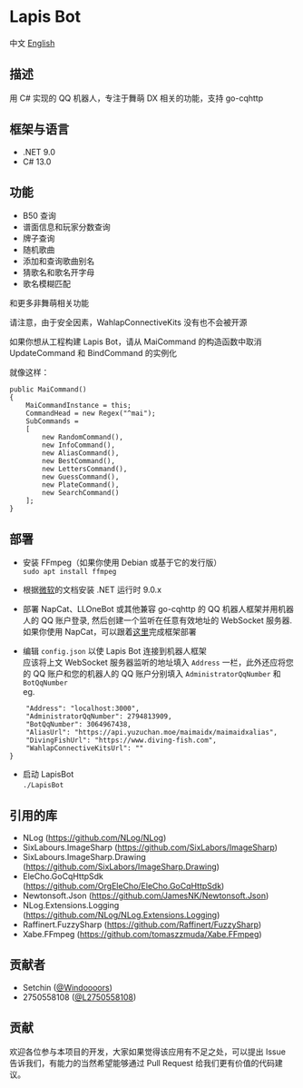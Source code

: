 # Lapis Bot
中文 [English](README.en.md)

## 描述
用 C# 实现的 QQ 机器人，专注于舞萌 DX 相关的功能，支持 go-cqhttp

## 框架与语言
- .NET 9.0
- C# 13.0

## 功能
* B50 查询
* 谱面信息和玩家分数查询
* 牌子查询
* 随机歌曲
* 添加和查询歌曲别名
* 猜歌名和歌名开字母
* 歌名模糊匹配
  
和更多非舞萌相关功能
  
请注意，由于安全因素，WahlapConnectiveKits 没有也不会被开源
  
如果你想从工程构建 Lapis Bot，请从 MaiCommand 的构造函数中取消 UpdateCommand 和 BindCommand 的实例化
  
就像这样：
```
public MaiCommand()
{
    MaiCommandInstance = this;
    CommandHead = new Regex("^mai");
    SubCommands =
    [
        new RandomCommand(),
        new InfoCommand(),
        new AliasCommand(),
        new BestCommand(),
        new LettersCommand(),
        new GuessCommand(),
        new PlateCommand(),
        new SearchCommand()
    ];
}
```
  
## 部署
* 安装 FFmpeg（如果你使用 Debian 或基于它的发行版）  
  `sudo apt install ffmpeg`
  
* 根据[微软](https://learn.microsoft.com/zh-cn/dotnet/core/install/)的文档安装 .NET 运行时 9.0.x
  
* 部署 NapCat、LLOneBot 或其他兼容 go-cqhttp 的 QQ 机器人框架并用机器人的 QQ 账户登录, 然后创建一个监听在任意有效地址的 WebSocket 服务器.  
  如果你使用 NapCat，可以跟着[这里](https://napneko.github.io/guide/napcat)完成框架部署
  
* 编辑 `config.json` 以使 Lapis Bot 连接到机器人框架  
  应该将上文 WebSocket 服务器监听的地址填入 `Address` 一栏，此外还应将您的 QQ 账户和您的机器人的 QQ 账户分别填入 `AdministratorQqNumber` 和 `BotQqNumber`  
  eg. 
```{
    "Address": "localhost:3000",
    "AdministratorQqNumber": 2794813909,
    "BotQqNumber": 3064967438,
    "AliasUrl": "https://api.yuzuchan.moe/maimaidx/maimaidxalias",
    "DivingFishUrl": "https://www.diving-fish.com",
    "WahlapConnectiveKitsUrl": ""
}
```
* 启动 LapisBot  
  `./LapisBot`

## 引用的库
* NLog (https://github.com/NLog/NLog)
* SixLabours.ImageSharp (https://github.com/SixLabors/ImageSharp)
* SixLabours.ImageSharp.Drawing (https://github.com/SixLabors/ImageSharp.Drawing)
* EleCho.GoCqHttpSdk (https://github.com/OrgEleCho/EleCho.GoCqHttpSdk)
* Newtonsoft.Json (https://github.com/JamesNK/Newtonsoft.Json)
* NLog.Extensions.Logging (https://github.com/NLog/NLog.Extensions.Logging)
* Raffinert.FuzzySharp (https://github.com/Raffinert/FuzzySharp)
* Xabe.FFmpeg (https://github.com/tomaszzmuda/Xabe.FFmpeg)

## 贡献者
- Setchin ([@Windoooors](https://github.com/Windoooors))
- 2750558108 ([@L2750558108](https://github.com/L2750558108))

## 贡献
欢迎各位参与本项目的开发，大家如果觉得该应用有不足之处，可以提出 Issue 告诉我们，有能力的当然希望能够通过 Pull Request 给我们更有价值的代码建议。
